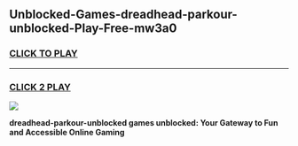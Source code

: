 
## Unblocked-Games-dreadhead-parkour-unblocked-Play-Free-mw3a0
<h3>
<a href="https://premium76.site?title=dreadhead-parkour-unblocked&ref=20M">CLICK TO PLAY</a></h3>
<hr>

<h3>
<a href="https://premium76.site?title=dreadhead-parkour-unblocked&ref=20M">CLICK 2 PLAY</a>
  
</h3>

<a href="https://premium76.site?title=dreadhead-parkour-unblocked&ref=19M"><img src="https://clearcache.store/games.png"></a>


**dreadhead-parkour-unblocked games unblocked: Your Gateway to Fun and Accessible Online Gaming**
